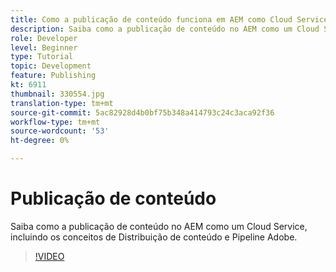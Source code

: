 ```yaml
---
title: Como a publicação de conteúdo funciona em AEM como Cloud Service?
description: Saiba como a publicação de conteúdo no AEM como um Cloud Service, incluindo os conceitos de Distribuição de conteúdo e Pipeline Adobe.
role: Developer
level: Beginner
type: Tutorial
topic: Development
feature: Publishing
kt: 6911
thumbnail: 330554.jpg
translation-type: tm+mt
source-git-commit: 5ac82928d4b0bf75b348a414793c24c3aca92f36
workflow-type: tm+mt
source-wordcount: '53'
ht-degree: 0%

---
```



# Publicação de conteúdo

Saiba como a publicação de conteúdo no AEM como um Cloud Service, incluindo os conceitos de Distribuição de conteúdo e Pipeline Adobe.

>[!VIDEO](https://video.tv.adobe.com/v/330554/?quality=12&learn=on)